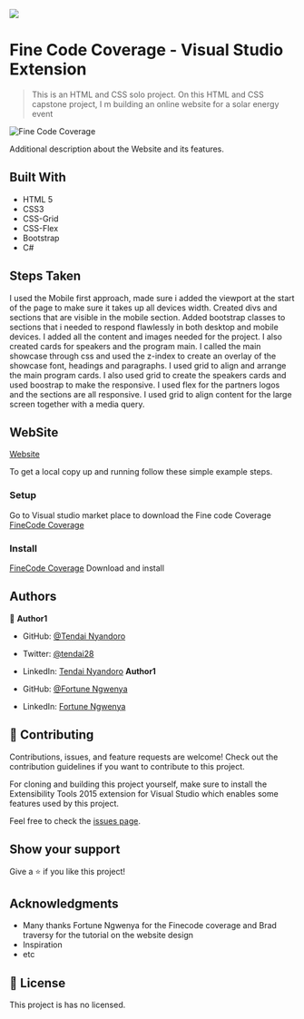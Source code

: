 ![](https://img.shields.io/badge/Microverse-blueviolet)

# Fine Code Coverage - Visual Studio Extension

> This is an HTML and CSS solo project. On this HTML and CSS capstone project, I m building an online website for a solar energy event

![Fine Code Coverage](https://user-images.githubusercontent.com/30318155/95675494-00c91c00-0bb8-11eb-9f36-e03fe593015a.png)


Additional description about the Website and its features.

## Built With

- HTML 5
- CSS3
- CSS-Grid
- CSS-Flex
- Bootstrap
- C#

## Steps Taken

I used the Mobile first approach, made sure i added the viewport at the start of the page to make sure it takes up all devices width.
Created divs and sections that are visible in the mobile section.
Added bootstrap classes to sections that i needed to respond flawlessly in both desktop and mobile devices.
I added all the content and images needed for the project.
I also created cards for speakers and the program main.
I called the main showcase through css and used the z-index to create an overlay of the showcase font, headings and paragraphs.
I used grid to align and arrange the main program cards.
I also used grid to create the speakers cards and used boostrap to make the responsive.
I used flex for the partners logos and the sections are all responsive.
I used grid to align content for the large screen together with a media query.

## WebSite

[Website](https://www.finecodecoverage.com/)



To get a local copy up and running follow these simple example steps.


### Setup

Go to Visual studio market place to download the Fine code Coverage [FineCode Coverage](https://marketplace.visualstudio.com/items?itemName=FortuneNgwenya.FineCodeCoverage)

### Install

[FineCode Coverage](https://marketplace.visualstudio.com/items?itemName=FortuneNgwenya.FineCodeCoverage) Download and install


## Authors

👤 **Author1**

- GitHub: [@Tendai Nyandoro](https://github.com/tnyandoro)
- Twitter: [@tendai28](https://twitter.com/tendai28)
- LinkedIn: [Tendai Nyandoro](https://www.linkedin.com/in/tendai-nyandoro-a8060826/)
**Author1**

- GitHub: [@Fortune Ngwenya](https://github.com/FortuneN)
- LinkedIn: [Fortune Ngwenya](https://www.linkedin.com/in/fortune-ngwenya-41572611/)



## 🤝 Contributing

Contributions, issues, and feature requests are welcome!
Check out the contribution guidelines if you want to contribute to this project.

For cloning and building this project yourself, make sure to install the Extensibility Tools 2015 extension for Visual Studio which enables some features used by this project.

Feel free to check the [issues page](https://github.com/FortuneN/FineCodeCoverage).

## Show your support

Give a ⭐️ if you like this project!

## Acknowledgments

- Many thanks Fortune Ngwenya for the Finecode coverage and Brad traversy for the tutorial on the website design
- Inspiration
- etc

## 📝 License

This project is has no licensed.
